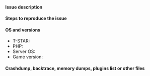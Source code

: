 <!--- READ THE FOLLOWING CAREFULLY BEFORE OPENING THIS TICKET.
- Any issues regarding outdated Genisys versions will be CLOSED. Make sure you can reproduce the issue on the latest build before submitting an issue.
- Make sure you are using a build from the MASTER branch. Issues relating to non-production builds will be closed.
- Any issues requesting updates to new versions of MCPE will be treated as spam. We do not need spamming with issues to know that there is a new version available.
- SEARCH EXISTING ISSUES before you open a new one. This INCLUDES searching OUR issue tracker AND Mojang's issue tracker at https://bugs.mojang.com/browse/MCPE. Duplicate issues will be treated as spam and dealt with accordingly.
- Issues not following this template will also be closed as spam. If you do not supply the information we ask for then your issue cannot be resolved.
- We DO NOT provide support for issues relating to 3rd-party mods or modded clients in any way, shape or form. Genisys is designed for vanilla MCPE/Win10 ONLY. Issues submitted relating to modded clients will be treated as spam and dealt with accordingly.
- Repeated spamming will result in a ban. You have been warned!
-->

#### Issue description
<!--- Write a short description about the issue -->

#### Steps to reproduce the issue
<!--- Help us find the problem by adding steps to reproduce the issue -->

#### OS and versions
<!---
Valid version must contain build number or git hash, "latest" is invalid. Use the 'version' command in Genisys.
If the version is invalid, the issue will be CLOSED
Game versions include Pocket Edition and Windows 10 Edition Beta
-->
* T-STAR:
* PHP:
* Server OS:
* Game version: 

#### Crashdump, backtrace, memory dumps, plugins list or other files
<!--- Paste in the below block -->
```
```
